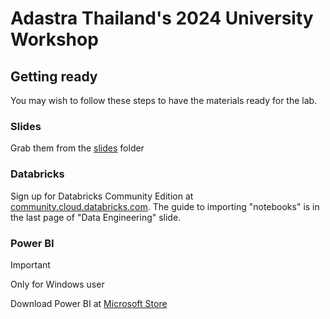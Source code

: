 # Adastra Thailand's 2024 University Workshop

## Getting ready

You may wish to follow these steps to have the materials ready for the lab.

### Slides

Grab them from the [slides](./slides) folder

### Databricks

Sign up for Databricks Community Edition at [community.cloud.databricks.com](https://community.cloud.databricks.com/). The guide to importing "notebooks" is in the last page of "Data Engineering" slide.

### Power BI

> [!IMPORTANT]  
> Only for Windows user

Download Power BI at [Microsoft Store](https://aka.ms/pbidesktopstore)
